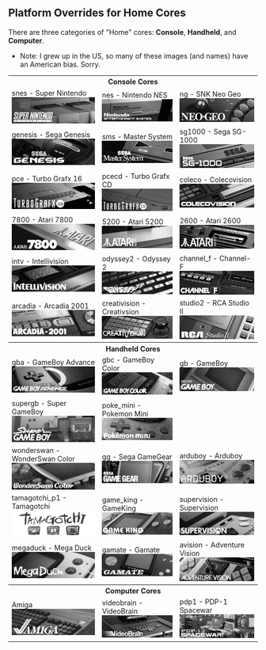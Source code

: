 ## Platform Overrides for Home Cores

There are three categories of "Home" cores: **Console**, **Handheld**, and **Computer**.

- Note: I grew up in the US, so many of these images (and names) have an American bias. Sorry.

<table>
<tr><th colspan="3">Console Cores</th></tr>
<tr>
 <td>snes - Super Nintendo <img src="temp/snes.png" /></td>
 <td>nes - Nintendo NES <img src="temp/nes.png" /></td>
 <td>ng - SNK Neo Geo <img src="temp/ng.png" /></td>
</tr>
<tr>
 <td>genesis - Sega Genesis <img src="temp/genesis.png" /></td>
 <td>sms - Master System <img src="temp/sms.png" /></td>
 <td>sg1000 - Sega SG-1000 <img src="temp/sg1000.png" /></td>
</tr>
<tr>
 <td>pce - Turbo Grafx 16 <img src="temp/pce.png" /></td>
 <td>pcecd - Turbo Grafx CD <img src="temp/pcecd.png" /></td>
 <td>coleco - Colecovision <img src="temp/coleco.png" /></td>
</tr>
<tr>
 <td>7800 - Atari 7800 <img src="temp/7800.png" /></td>
 <td>5200 - Atari 5200 <img src="temp/5200.png" /></td>
 <td>2600 - Atari 2600 <img src="temp/2600.png" /></td>
</tr>
<tr>
 <td>intv - Intellivision <img src="temp/intv.png" /></td>
 <td>odyssey2 - Odyssey 2 <img src="temp/odyssey2.png" /></td>
 <td>channel_f - Channel-F <img src="temp/channel_f.png" /></td>
</tr>
<tr>
 <td>arcadia - Arcadia 2001 <img src="temp/arcadia.png" /></td>
 <td>creativision - Creativsion <img src="temp/creativision.png" /></td>
 <td>studio2 - RCA Studio II <img src="temp/studio2.png" /></td>
</tr>
<tr><th colspan="3">Handheld Cores</th></tr>
<tr>
 <td>gba - GameBoy Advance <img src="temp/gba.png" /></td>
 <td>gbc - GameBoy Color <img src="temp/gbc.png" /></td>
 <td>gb - GameBoy <img src="temp/gb.png" /></td>
</tr>
<tr>
 <td>supergb - Super GameBoy <img src="temp/sgb.png" /></td>
 <td>poke_mini - Pokemon Mini <img src="temp/poke_mini.png" /></td>
</tr>
<tr>
 <td>wonderswan - WonderSwan Color <img src="temp/wonderswan.png" /></td>
 <td>gg - Sega GameGear <img src="temp/gg.png" /></td>
 <td>arduboy - Arduboy <img src="temp/arduboy.png" /></td>
</tr>
<tr>
 <td>tamagotchi_p1 - Tamagotchi <img src="temp/tamagotchi_p1.png" /></td>
 <td>game_king - GameKing <img src="temp/game_king.png" /></td>
 <td>supervision - Supervision <img src="temp/supervision.png" /></td>
</tr>
<tr>
 <td>megaduck - Mega Duck <img src="temp/mega_duck.png" /></td>
 <td>gamate - Gamate <img src="temp/gamate.png" /></td>
 <td>avision - Adventure Vision <img src="temp/avision.png" /></td>
</tr>
<tr><th colspan="3">Computer Cores</th></tr>
<tr>
 <td>Amiga <img src="temp/amiga.png" /></td>
 <td>videobrain - VideoBrain <img src="temp/videobrain.png" /></td>
 <td>pdp1 - PDP-1 Spacewar <img src="temp/pdp1.png" /></td>
</tr>
</table>
